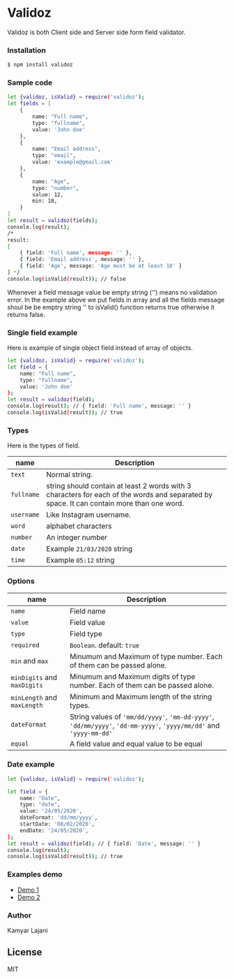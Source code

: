 # Validoz

Validoz is both Client side and Server side form field validator.

### Installation

```sh
$ npm install validoz
```

### Sample code

```sh
let {validoz, isValid} = require('validoz');
let fields = [
    {
        name: "Full name",
        type: "fullname",
        value: 'John doe'
    },
    {
        name: "Email address",
        type: "email",
        value: 'example@gmail.com'
    },
    {
        name: "Age",
        type: "number",
        value: 12,
        min: 18,
    }
]
let result = validoz(fields);
console.log(result); 
/* 
result: 
[
    { field: 'Full name', message: '' },
    { field: 'Email address', message: '' },
    { field: 'Age', message: 'Age must be at least 18' }
] */
console.log(isValid(result)); // false
```
Whenever a field message value be empty string ('') means no validation error.
In the example above we put fields in array and all the fields message shoul be be emptry string '' to isValid() function returns true otherwise it returns false.
### Single field example
Here is example of single object field instead of array of objects.
```sh
let {validoz, isValid} = require('validoz');
let field = {
    name: "Full name",
    type: "fullname",
    value: 'John doe'
};
let result = validoz(field);
console.log(result); // { field: 'Full name', message: '' }
console.log(isValid(result)); // true
```
### Types
Here is the types of field.

| name | Description |
| ------ | ------ |
| `text` | Normal string. |
| `fullname` | string should contain at least 2 words with 3 characters for each of the words and separated by space. It can contain more than one word.|
| `username` | Like Instagram username. |
| `word` | alphabet characters |
| `number` | An integer number |
| `date` | Example `21/03/2020` string |
| `time` | Example `05:12` string|

### Options

| name | Description |
| ------------- | ------ |
| `name` | Field name |
| `value` | Field value |
| `type` | Field type |
| `required` | `Boolean`. default: `true` |
| `min` and `max` | Minumum and Maximum of type number. Each of them can be passed alone. |
| `minDigits` and `maxDigits` | Minumum and Maximum digits of type number. Each of them can be passed alone. |
| `minLength` and `maxLength` | Minimum and Maximum length of the string types. |
| `dateFormat` | String values of `'mm/dd/yyyy'`, `'mm-dd-yyyy'`, `'dd/mm/yyyy'`, `'dd-mm-yyyy'`, `'yyyy/mm/dd'` and `'yyyy-mm-dd'` |
| `equal` | A field value and equal value to be equal |



### Date example
```sh
let {validoz, isValid} = require('validoz');

let field = {
    name: "Date",
    type: "date",
    value: '24/05/2020',
    dateFormat: 'dd/mm/yyyy',
    startDate: '08/02/2020',
    endDate: '24/05/2020',
};
let result = validoz(field); // { field: 'Date', message: '' }
console.log(result); 
console.log(isValid(result)); // true
```

### Examples demo
- [Demo 1](d)
- [Demo 2]()


### Author
Kamyar Lajani

License
----

MIT

